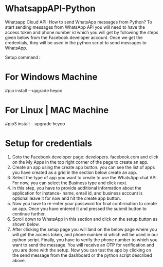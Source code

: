 # WhatsappAPI-Python
Whatsapp Cloud API: How to send WhatsApp messages from Python?
To start sending messages from WhatsApp API you will need to have the access token and phone number id which you will get by following the steps given below from the Facebook developer account. Once we get the credentials, they will be used in the python script to send messages to WhatsApp.

Setup command :
# For Windows Machine
#pip install  --upgrade heyoo
# For Linux | MAC Machine
#pip3 install --upgrade heyoo

# Setup for credentials
1. Goto the Facebook developer page: developers. facebook.com and click on the My Apps in the top right corner of the page to create an app.
2. Create an app using the create app button. you can see the list of apps you have created as a grid in the section below create an app.
3. Select the type of app you want to create to use the WhatsApp chat API. For now, you can select the Business type and click next.
4. In this step, you have to provide additional information about the application for instance- name, email id, and business account is optional leave it for now and hit the create app button.
5. Now you have to re-enter your password for final confirmation to create an app. Once you have entered it and pressed the submit button to continue further.
6. Scroll down to WhatsApp in this section and click on the setup button as shown below.
7. After clicking the setup page you will land on the below page where you will get the access token, and phone number id which will be used in our python script. Finally, you have to verify the phone number to which you want to send the message. You will receive an OTP for verification and you are done with the setup. Now you can test the app by clicking on the send message from the dashboard or the python script described above.
